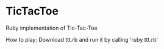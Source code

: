 TicTacToe
=========

Ruby implementation of Tic-Tac-Toe

How to play: Download ttt.rb and run it by calling 'ruby ttt.rb'

